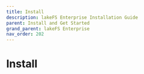 ```yaml
---
title: Install
description: lakeFS Enterprise Installation Guide
parent: Install and Get Started
grand_parent: lakeFS Enterprise
nav_order: 202
---
```


# Install